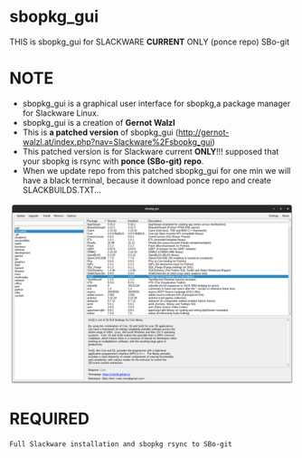 # sbopkg_gui
THIS is sbopkg_gui for SLACKWARE **CURRENT** ONLY (ponce repo) SBo-git

# NOTE

* sbopkg_gui is a graphical user interface for sbopkg,a package manager for Slackware Linux.
* sbopkg_gui is a creation of **Gernot Walzl**
* This is **a patched version** of sbopkg_gui (http://gernot-walzl.at/index.php?nav=Slackware%2Fsbopkg_gui) 
* This patched version is for Slackware current **ONLY**!!!  supposed that your sbopkg is rsync with **ponce (SBo-git) repo**.
* When we update repo from this patched sbopkg_gui for one min we will have a black terminal, because it download ponce repo and create SLACKBUILDS.TXT...

![sbopkg_gui-current](https://github.com/rizitis/sbopkg_gui/blob/main/sbopkg_gui-current.png)



# REQUIRED
```
Full Slackware installation and sbopkg rsync to SBo-git
```
